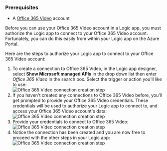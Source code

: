 ### <a name="prerequisites"></a>Prerequisites

- A [Office 365 Video](https://support.office.com/article/Meet-Office-365-Video-ca1cc1a9-a615-46e1-b6a3-40dbd99939a6) account  


Before you can use your Office 365 Video account in a Logic app, you must authorize the Logic app to connect to your Office 365 Video account. Fortunately, you can do this easily from within your Logic app on the Azure Portal.  

Here are the steps to authorize your Logic app to connect to your Office 365 Video account:  
1. To create a connection to Office 365 Video, in the Logic app designer, select **Show Microsoft managed APIs** in the drop down list then enter *Office 365 Video* in the search box. Select the trigger or action you'll like to use:  
![Office 365 Video connection creation step](./media/connectors-create-api-office365video/office365video-1.png)  
2. If you haven't created any connections to Office 365 Video before, you'll get prompted to provide your Office 365 Video credentials. These credentials will be used to authorize your Logic app to connect to, and access your Office 365 Video account's data:  
![Office 365 Video connection creation step](./media/connectors-create-api-office365video/office365video-2.png)  
3. Provide your credentials to connect to Office 365 Video:  
 ![Office 365 Video connection creation step](./media/connectors-create-api-office365video/office365video-3.png)  
4. Notice the connection has been created and you are now free to proceed with the other steps in your Logic app:  
![Office 365 Video connection creation step](./media/connectors-create-api-office365video/office365video-4.png)  
